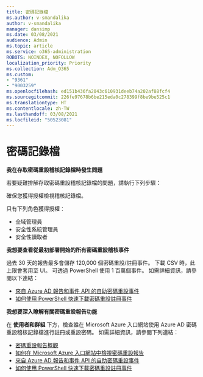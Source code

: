 ```yaml
---
title: 密碼記錄檔
ms.author: v-smandalika
author: v-smandalika
manager: dansimp
ms.date: 03/08/2021
audience: Admin
ms.topic: article
ms.service: o365-administration
ROBOTS: NOINDEX, NOFOLLOW
localization_priority: Priority
ms.collection: Adm_O365
ms.custom:
- "9361"
- "9003259"
ms.openlocfilehash: ed151b436fa2043c610931deeb74a202af88fcf4
ms.sourcegitcommit: 226fe97678b6be215eda0c278399f8be9be525c1
ms.translationtype: HT
ms.contentlocale: zh-TW
ms.lasthandoff: 03/08/2021
ms.locfileid: "50523081"
---
```

# <a name="password-logs"></a>密碼記錄檔

**我在存取密碼重設稽核記錄檔時發生問題**

若要疑難排解存取密碼重設稽核記錄檔的問題，請執行下列步驟：

確保您獲得授權檢視稽核記錄檔。 

只有下列角色獲得授權：
 - 全域管理員
 - 安全性系統管理員
 - 安全性讀取者

**我想要查看從最初部署開始的所有密碼重設稽核事件**

過去 30 天的報告最多會儲存 120,000 個密碼重設/註冊事件。 下載 CSV 時，此上限會套用至 UI。 可透過 PowerShell 使用 1 百萬個事件。
如需詳細資訊，請參閱以下連結：

- [來自 Azure AD 報告和事件 API 的自助密碼重設事件](https://docs.microsoft.com/azure/active-directory/authentication/howto-sspr-reporting)
- [如何使用 PowerShell 快速下載密碼重設註冊事件](https://docs.microsoft.com/azure/active-directory/authentication/howto-sspr-reporting)

**我想要深入瞭解有關密碼重設報告功能**

在 **使用者和群組** 下方，檢查誰在 Microsoft Azure 入口網站使用 Azure AD 密碼重設稽核記錄檔進行註冊或重設密碼。
如需詳細資訊，請參閱下列連結：

- [密碼重設報告概觀](https://docs.microsoft.com/azure/active-directory/authentication/howto-sspr-reporting)
- [如何在 Microsoft Azure 入口網站中檢視密碼重設報告](https://docs.microsoft.com/azure/active-directory/authentication/howto-sspr-reporting)
- [來自 Azure AD 報告和事件 API 的自助密碼重設事件](https://docs.microsoft.com/azure/active-directory/authentication/howto-sspr-reporting)
- [如何使用 PowerShell 快速下載密碼重設註冊事件](https://docs.microsoft.com/azure/active-directory/authentication/howto-sspr-reporting)


